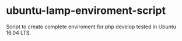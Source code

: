 ubuntu-lamp-enviroment-script
=====================

Script to create complete enviroment for php develop tested in Ubuntu 16.04 LTS.
